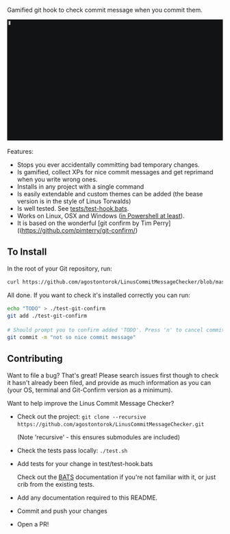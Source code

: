 Gamified git hook to check commit message when you commit them.

[![Asciicast DEMO](asciicast.gif)](https://asciinema.org/a/dc7dr433caze9f8p65bitqs77?speed=2&autoplay=1)

Features:

* Stops you ever accidentally committing bad temporary changes.
* Is gamified, collect XPs for nice commit messages and get reprimand when you write wrong ones.
* Installs in any project with a single command
* Is easily extendable and custom themes can be added (the bease version is in the style of Linus Torwalds)
* Is well tested. See [tests/test-hook.bats](https://github.com/pimterry/git-confirm/blob/master/test/test-hook.bats#L40-L9999).
* Works on Linux, OSX and Windows ([in Powershell at least](https://twitter.com/afnpires/status/768403583263973376)).
* It is based on the wonderful [git confirm by Tim Perry]((https://github.com/pimterry/git-confirm/)

## To Install
In the root of your Git repository, run:

```bash
curl https://github.com/agostontorok/LinusCommitMessageChecker/blob/master/hook.sh > .git/hooks/commit-msg && chmod +x .git/hooks/commit-msg
```

All done. If you want to check it's installed correctly you can run:

```bash
echo "TODO" > ./test-git-confirm
git add ./test-git-confirm

# Should prompt you to confirm added 'TODO'. Press 'n' to cancel commit.
git commit -m "not so nice commit message"
```

## Contributing
Want to file a bug? That's great! Please search issues first though to check it hasn't already been filed, and provide as much information as you can (your OS, terminal and Git-Confirm version as a minimum).

Want to help improve the Linus Commit Message Checker?

* Check out the project:
  `git clone --recursive https://github.com/agostontorok/LinusCommitMessageChecker.git`

  (Note 'recursive' - this ensures submodules are included)
* Check the tests pass locally: `./test.sh`
* Add tests for your change in test/test-hook.bats

  Check out the [BATS](https://github.com/sstephenson/bats) documentation if you're not familiar with it, or just crib from the existing tests.
* Add any documentation required to this README.
* Commit and push your changes
* Open a PR!
